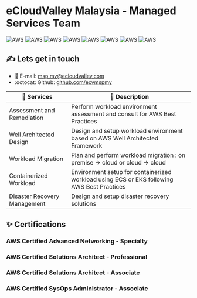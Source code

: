 # eCloudValley Malaysia - Managed Services Team
  
![AWS](https://img.shields.io/badge/Premier_Consulting_Partner-AWS-yellow)
![AWS](https://img.shields.io/badge/DevOps_Competency-AWS-yellow)
![AWS](https://img.shields.io/badge/Migration_Competency-AWS-yellow)
![AWS](https://img.shields.io/badge/IOT_Compentency-AWS-yellow)
![AWS](https://img.shields.io/badge/Mobile_Compentency-AWS-yellow)
![AWS](https://img.shields.io/badge/Authorized_Training_Partner-AWS-yellow)
![AWS](https://img.shields.io/badge/Audited_Managed_Services_Provider-AWS-yellow)
![AWS](https://img.shields.io/badge/Well_Architected_Partner-AWS-yellow)  
  
## ✍️ Lets get in touch

- 📧 E-mail: [msp.my@ecloudvalley.com](msp.my@ecloudvalley.com)
- :octocat: Github: [github.com/ecvmspmy](https://github.com/ecvmspmy)
  
| 📂 **Services** | 📝 **Description** |
|-|-|
| Assessment and Remediation | Perform workload environment assessment and consult for AWS Best Practices |
| Well Architected Design | Design and setup workload environment based on AWS Well Architected Framework |
| Workload Migration | Plan and perform workload migration : on premise -> cloud or cloud -> cloud |
| Containerized Workload | Environment setup for containerized workload using ECS or EKS following AWS Best Practices |
| Disaster Recovery Management | Design and setup disaster recovery solutions |
  
## ✨ Certifications  
  
### AWS Certified Advanced Networking - Specialty

### AWS Certified Solutions Architect - Professional

### AWS Certified Solutions Architect - Associate

### AWS Certified SysOps Administrator - Associate
  